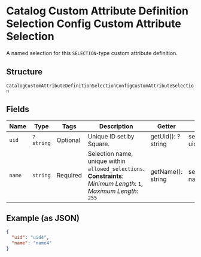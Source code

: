 
# Catalog Custom Attribute Definition Selection Config Custom Attribute Selection

A named selection for this `SELECTION`-type custom attribute definition.

## Structure

`CatalogCustomAttributeDefinitionSelectionConfigCustomAttributeSelection`

## Fields

| Name | Type | Tags | Description | Getter | Setter |
|  --- | --- | --- | --- | --- | --- |
| `uid` | `?string` | Optional | Unique ID set by Square. | getUid(): ?string | setUid(?string uid): void |
| `name` | `string` | Required | Selection name, unique within `allowed_selections`.<br>**Constraints**: *Minimum Length*: `1`, *Maximum Length*: `255` | getName(): string | setName(string name): void |

## Example (as JSON)

```json
{
  "uid": "uid4",
  "name": "name4"
}
```

